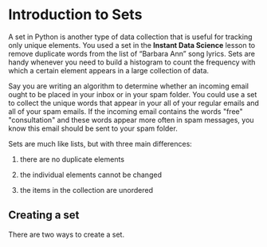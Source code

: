 # Introduction to Sets

A set in Python is another type of data collection that is useful for tracking only unique elements. You used a set in the **Instant Data Science** lesson to remove duplicate words from the list of “Barbara Ann” song lyrics. Sets are handy whenever you need to build a histogram to count the frequency with which a certain element appears in a large collection of data.

Say you are writing an algorithm to determine whether an incoming email ought to be placed in your inbox or in your spam folder. You could use a set to collect the unique words that appear in your all of your regular emails and all of your spam emails. If the incoming email contains the words "free" "consultation" and these words appear more often in spam messages, you know this email should be sent to your spam folder.

Sets are much like lists, but with three main differences:

1) there are no duplicate elements

2) the individual elements cannot be changed

3) the items in the collection are unordered


## Creating a set

There are two ways to create a set.
